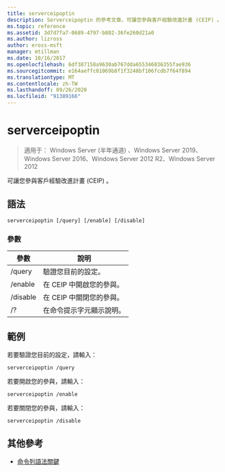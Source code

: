 ```yaml
---
title: serverceipoptin
description: Serverceipoptin 的參考文章，可讓您參與客戶經驗改進計畫 (CEIP) 。
ms.topic: reference
ms.assetid: 3d7d7fa7-0689-4797-b802-36fe260d21a0
ms.author: lizross
author: eross-msft
manager: mtillman
ms.date: 10/16/2017
ms.openlocfilehash: 6df387158a9630ab767dda655346836355fae936
ms.sourcegitcommit: e164aeffc01069b8f1f3248bf106fcdb7f64f894
ms.translationtype: MT
ms.contentlocale: zh-TW
ms.lasthandoff: 09/26/2020
ms.locfileid: "91389166"
---
```

# <a name="serverceipoptin"></a>serverceipoptin

> 適用于： Windows Server (半年通道) 、Windows Server 2019、Windows Server 2016、Windows Server 2012 R2、Windows Server 2012

可讓您參與客戶經驗改進計畫 (CEIP) 。

## <a name="syntax"></a>語法

```
serverceipoptin [/query] [/enable] [/disable]
```

### <a name="parameters"></a>參數

| 參數 | 說明 |
|--|--|
| /query | 驗證您目前的設定。 |
| /enable | 在 CEIP 中開啟您的參與。 |
| /disable | 在 CEIP 中關閉您的參與。 |
| /? | 在命令提示字元顯示說明。 |

## <a name="examples"></a>範例

若要驗證您目前的設定，請輸入：

```
serverceipoptin /query
```

若要開啟您的參與，請輸入：

```
serverceipoptin /enable
```

若要關閉您的參與，請輸入：

```
serverceipoptin /disable
```

## <a name="additional-references"></a>其他參考

- [命令列語法關鍵](command-line-syntax-key.md)
